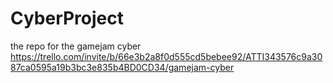 # CyberProject
the repo for the gamejam cyber
https://trello.com/invite/b/66e3b2a8f0d555cd5bebee92/ATTI343576c9a3087ca0595a19b3bc3e835b4BD0CD34/gamejam-cyber
